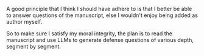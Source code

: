 A good principle that I think I should have adhere to is that I better be able to answer questions of the manuscript, else I wouldn't enjoy being added as author myself.

So to make sure I satisfy my moral integrity, the plan is to read the manuscript and use LLMs to generate defense questions of various depth, segment by segment.
